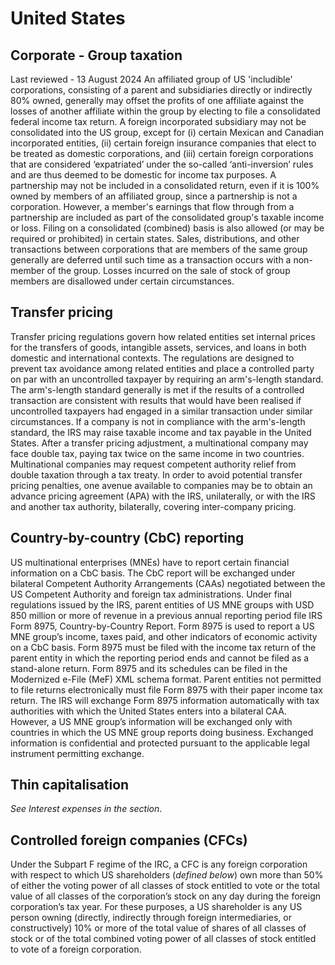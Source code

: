 # United States
## Corporate - Group taxation
Last reviewed - 13 August 2024
An affiliated group of US 'includible' corporations, consisting of a parent and subsidiaries directly or indirectly 80% owned, generally may offset the profits of one affiliate against the losses of another affiliate within the group by electing to file a consolidated federal income tax return. A foreign incorporated subsidiary may not be consolidated into the US group, except for (i) certain Mexican and Canadian incorporated entities, (ii) certain foreign insurance companies that elect to be treated as domestic corporations, and (iii) certain foreign corporations that are considered ‘expatriated’ under the so-called ‘anti-inversion’ rules and are thus deemed to be domestic for income tax purposes. A partnership may not be included in a consolidated return, even if it is 100% owned by members of an affiliated group, since a partnership is not a corporation. However, a member's earnings that flow through from a partnership are included as part of the consolidated group's taxable income or loss. Filing on a consolidated (combined) basis is also allowed (or may be required or prohibited) in certain states.
Sales, distributions, and other transactions between corporations that are members of the same group generally are deferred until such time as a transaction occurs with a non-member of the group. Losses incurred on the sale of stock of group members are disallowed under certain circumstances.
## Transfer pricing
Transfer pricing regulations govern how related entities set internal prices for the transfers of goods, intangible assets, services, and loans in both domestic and international contexts. The regulations are designed to prevent tax avoidance among related entities and place a controlled party on par with an uncontrolled taxpayer by requiring an arm's-length standard. The arm's-length standard generally is met if the results of a controlled transaction are consistent with results that would have been realised if uncontrolled taxpayers had engaged in a similar transaction under similar circumstances. If a company is not in compliance with the arm's-length standard, the IRS may raise taxable income and tax payable in the United States. After a transfer pricing adjustment, a multinational company may face double tax, paying tax twice on the same income in two countries. Multinational companies may request competent authority relief from double taxation through a tax treaty.
In order to avoid potential transfer pricing penalties, one avenue available to companies may be to obtain an advance pricing agreement (APA) with the IRS, unilaterally, or with the IRS and another tax authority, bilaterally, covering inter-company pricing.
## Country-by-country (CbC) reporting
US multinational enterprises (MNEs) have to report certain financial information on a CbC basis. The CbC report will be exchanged under bilateral Competent Authority Arrangements (CAAs) negotiated between the US Competent Authority and foreign tax administrations.
Under final regulations issued by the IRS, parent entities of US MNE groups with USD 850 million or more of revenue in a previous annual reporting period file IRS Form 8975, Country-by-Country Report. Form 8975 is used to report a US MNE group’s income, taxes paid, and other indicators of economic activity on a CbC basis.
Form 8975 must be filed with the income tax return of the parent entity in which the reporting period ends and cannot be filed as a stand-alone return. Form 8975 and its schedules can be filed in the Modernized e-File (MeF) XML schema format. Parent entities not permitted to file returns electronically must file Form 8975 with their paper income tax return.
The IRS will exchange Form 8975 information automatically with tax authorities with which the United States enters into a bilateral CAA. However, a US MNE group’s information will be exchanged only with countries in which the US MNE group reports doing business. Exchanged information is confidential and protected pursuant to the applicable legal instrument permitting exchange.
## Thin capitalisation
_See Interest expenses in the section_.
## Controlled foreign companies (CFCs)
Under the Subpart F regime of the IRC, a CFC is any foreign corporation with respect to which US shareholders (_defined below_) own more than 50% of either the voting power of all classes of stock entitled to vote or the total value of all classes of the corporation’s stock on any day during the foreign corporation’s tax year. For these purposes, a US shareholder is any US person owning (directly, indirectly through foreign intermediaries, or constructively) 10% or more of the total value of shares of all classes of stock or of the total combined voting power of all classes of stock entitled to vote of a foreign corporation.
